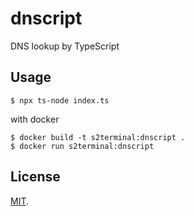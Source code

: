 # dnscript
DNS lookup by TypeScript

## Usage
```
$ npx ts-node index.ts
```

with docker
```
$ docker build -t s2terminal:dnscript .
$ docker run s2terminal:dnscript
```

## License
[MIT](./LICENSE).
